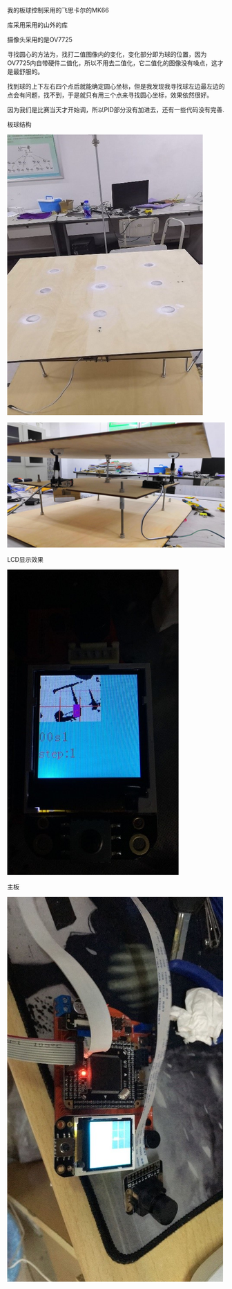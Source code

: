 我的板球控制采用的飞思卡尔的MK66 

库采用采用的山外的库

摄像头采用的是OV7725


寻找圆心的方法为，找打二值图像内的变化，变化部分即为球的位置，因为OV7725内自带硬件二值化，所以不用去二值化，它二值化的图像没有噪点，这才是最舒服的。

找到球的上下左右四个点后就能确定圆心坐标，但是我发现我寻找球左边最左边的点会有问题，找不到，于是就只有用三个点来寻找圆心坐标，效果依然很好。

因为我们是比赛当天才开始调，所以PID部分没有加进去，还有一些代码没有完善.

板球结构

![image](https://github.com/smallzhu/Board-Ball-Control/blob/master/images/board.jpg)

![image](https://github.com/smallzhu/Board-Ball-Control/blob/master/images/structure.jpg)

LCD显示效果

![image](https://github.com/smallzhu/Board-Ball-Control/blob/master/images/LCD.jpg)

主板

![image](https://github.com/smallzhu/Board-Ball-Control/blob/master/images/general.jpg)
